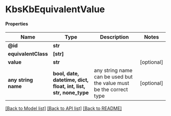 # KbsKbEquivalentValue

#### Properties
Name | Type | Description | Notes
------------ | ------------- | ------------- | -------------
**@id** | **str** |  | 
**equivalentClass** | **[str]** |  | 
**value** | **str** |  | [optional] 
**any string name** | **bool, date, datetime, dict, float, int, list, str, none_type** | any string name can be used but the value must be the correct type | [optional]

[[Back to Model list]](../README.md#documentation-for-models) [[Back to API list]](../README.md#documentation-for-api-endpoints) [[Back to README]](../README.md)


